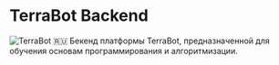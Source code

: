 # TerraBot Backend
![TerraBot](https://user-images.githubusercontent.com/17911008/75114998-5924cb00-5674-11ea-88b9-1d34083edb8c.png)
🇷🇺 Бекенд платформы TerraBot, предназначенной для обучения основам программирования и алгоритмизации.
